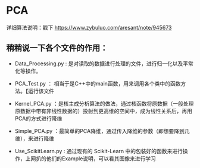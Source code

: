PCA===详细算法说明：戳下https://www.zybuluo.com/aresant/note/945673稍稍说一下各个文件的作用：------------------ - Data_Processing.py  : 是对读取的数据进行处理的文件，进行归一化以及平常化等操作。 - PCA_Test.py   ： 相当于是C++中的main函数，用来调用各个类中的函数方法。【运行该文件  - Kernel_PCA.py   ：是核主成分析算法的做法，通过核函数将原数据（一般处理原数据中带有非线性数据的）投射到更高维的空间中，成为线性关系后，再用PCA的方式进行降维  - Simple_PCA.py   ：最简单的PCA降维，通过传入降维的参数（即想要降到几维），来进行降维 - Use_ScikitLearn.py  :  通过现有的 Scikit-Learn 中的包装好的函数来进行操作，上网扒的他们的Example说明，可以看其图像来进行学习 